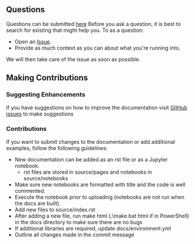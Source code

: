 ## Questions
Questions can be submitted [here](https://github.com/EvanDLang/SHIFT-SMCE-User-Guide/issues) 
Before you ask a question, it is best to search for 
existing that might help you. To as a question:

- Open an [Issue](https://github.com/EvanDLang/SHIFT-SMCE-User-Guide/issues/new).
- Provide as much context as you can about what you're running into.

We will then take care of the issue as soon as possible.



## Making Contributions

### Suggesting Enhancements

If you have suggestions on how to improve the documentation visit  [GitHub issues](https://github.com/EvanDLang/SHIFT-SMCE-User-Guide/issues) to  make suggestions


### Contributions

If you want to submit changes to the documentation or add additional examples, follow the following guidelines:
  - New documentation can be added as an rst file or as a Jupyter notebook.
    - rst files are stored in source/pages and notebooks in source/notebooks
  - Make sure new notebooks are formatted with title and the code is well commented.
  - Execute the notebook prior to uploading (notebooks are not run when the docs are built).
  - Add new files to source/index.rst
  - After adding a new file, run make html (.\make.bat html if in PowerShell) in the docs directory to make sure there are no bugs
  - If additional libraries are required, update docs/environment.yml
  - Outline all changes made in the commit message

